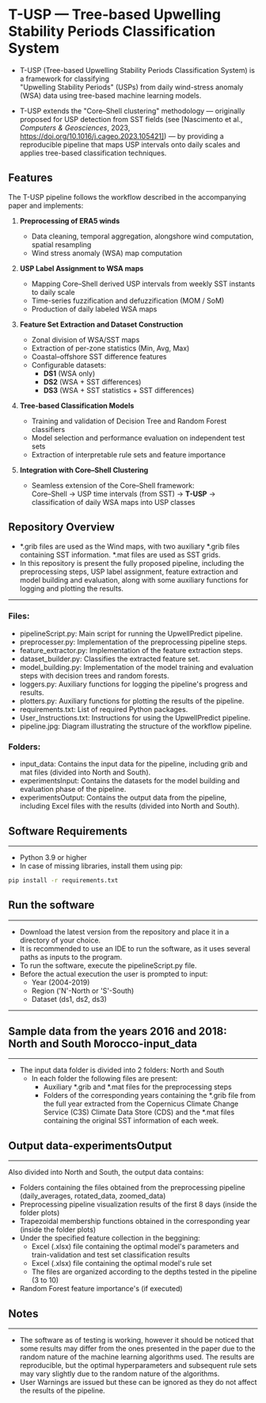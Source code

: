 # T-USP — Tree-based Upwelling Stability Periods Classification System

* T-USP  (Tree-based Upwelling Stability Periods Classification System) is a framework for classifying  
"Upwelling Stability Periods" (USPs) from daily wind-stress anomaly (WSA) data using tree-based machine learning models.

* T-USP extends the "Core–Shell clustering" methodology — originally proposed for USP detection from SST fields 
(see [Nascimento et al., *Computers & Geosciences*, 2023, https://doi.org/10.1016/j.cageo.2023.105421]) — 
by providing a reproducible pipeline that maps USP intervals onto daily scales and applies tree-based classification techniques.




## Features 
The  T-USP pipeline follows the workflow described in the accompanying paper and implements:

1. **Preprocessing of ERA5 winds**
   - Data cleaning, temporal aggregation, alongshore wind computation, spatial resampling
   - Wind stress anomaly (WSA) map computation

2. **USP Label Assignment to WSA maps**
    - Mapping Core–Shell derived USP intervals from weekly SST instants to daily scale
    - Time-series fuzzification and defuzzification (MOM / SoM)
    - Production of daily labeled WSA maps

3. **Feature Set Extraction and Dataset Construction**
    - Zonal division of WSA/SST maps
    - Extraction of per-zone statistics (Min, Avg, Max)
    - Coastal–offshore SST difference features
    - Configurable datasets:
        - **DS1** (WSA only)
        - **DS2** (WSA + SST differences)
        - **DS3** (WSA + SST statistics + SST differences)

4. **Tree-based Classification Models**
    - Training and validation of Decision Tree and Random Forest classifiers
    - Model selection and performance evaluation on independent test sets
    - Extraction of interpretable rule sets and feature importance

5. **Integration with Core–Shell Clustering**
    - Seamless extension of the Core–Shell framework:  
      Core–Shell → USP time intervals (from SST) → **T-USP** → classification of daily WSA maps into USP classes





## Repository Overview

* *.grib files are used as the Wind maps, with two auxiliary *.grib files containing SST information. *.mat files are used as SST grids.
* In this repository is present the fully proposed pipeline, including the preprocessing steps, USP label assignment, feature extraction and model building and evaluation, along with
  some auxiliary functions for logging and plotting the results.

---
### Files:

* pipelineScript.py: Main script for running the UpwellPredict pipeline.
* preprocesser.py: Implementation of the preprocessing pipeline steps.
* feature_extractor.py: Implementation of the feature extraction steps.
* dataset_builder.py: Classifies the extracted feature set.
* model_building.py: Implementation of the model training and evaluation steps with decision trees and random forests.
* loggers.py: Auxiliary functions for logging the pipeline's progress and results.
* plotters.py: Auxiliary functions for plotting the results of the pipeline.
* requirements.txt: List of required Python packages.
* User_Instructions.txt: Instructions for using the UpwellPredict pipeline.
* pipeline.jpg: Diagram illustrating the structure of the workflow pipeline.

### Folders:
* input_data: Contains the input data for the pipeline, including grib and mat files (divided into North and South).
* experimentsInput: Contains the datasets for the model building and evaluation phase of the pipeline.
* experimentsOutput: Contains the output data from the pipeline, including Excel files with the results (divided into North and South).

## Software Requirements

---

* Python 3.9 or higher
* In case of missing libraries, install them using pip:
```bash
pip install -r requirements.txt
```

## Run the software

---

* Download the latest version from the repository and place it in a directory of your choice.
* It is recommended to use an IDE to run the software, as it uses several paths as inputs to the program.
* To run the software, execute the pipelineScript.py file.
* Before the actual execution the user is prompted to input:
  * Year (2004-2019)
  * Region ('N'-North or 'S'-South)
  * Dataset (ds1, ds2, ds3)

---

## Sample data from the years 2016 and 2018: North and South Morocco-input_data

---

* The input data folder is divided into 2 folders: North and South
  * In each folder the following files are present:
    * Auxiliary *.grib and *.mat files for the preprocessing steps 
    * Folders of the corresponding years containing the *.grib file from the full year extracted from the Copernicus Climate Change Service (C3S) Climate Data Store (CDS) and 
    the *.mat files containing the original SST information of each week.

## Output data-experimentsOutput

---
Also divided into North and South, the output data contains:
  * Folders containing the files obtained from the preprocessing pipeline (daily_averages, rotated_data, zoomed_data)
  * Preprocessing pipeline visualization results of the first 8 days (inside the folder plots)
  * Trapezoidal membership functions obtained in the corresponding year (inside the folder plots)
  * Under the specified feature collection in the beggining:
    * Excel (.xlsx) file containing the optimal model's parameters and train-validation and test set classification results
    * Excel (.xlsx) file containing the optimal model's rule set
    * The files are organized according to the depths tested in the pipeline (3 to 10)
  * Random Forest feature importance's (if executed)
  




## Notes

---

* The software as of testing is working, however it should be noticed that some results may differ
from the ones presented in the paper due to the random nature of the machine learning algorithms used.
The results are reproducible, but the optimal hyperparameters
and subsequent rule sets may vary slightly due to the random nature of the algorithms.
* User Warnings are issued but these can be ignored as they do not affect the results of the pipeline.